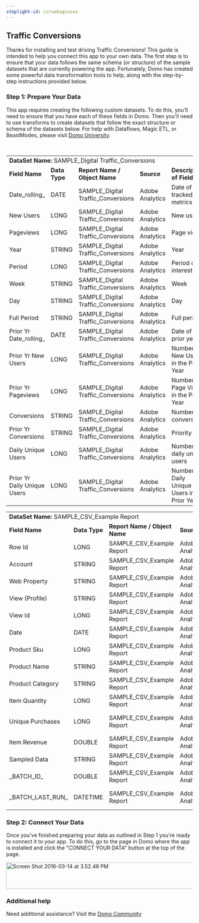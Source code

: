 ```yaml
---
stoplight-id: ccruakogssxxs
---
```


<div class="col-md-12 content-panel">
                <h2>Traffic Conversions</h2>
                <p></p><p>Thanks for installing and test driving <span id="title">Traffic Conversions</span>! This guide is intended to help you connect this app to your own data. The first step is to ensure that your data follows the same schema (or structure) of the sample datasets that are currently powering the app. Fortunately, Domo has created some powerful data transformation tools to help, along with the step-by-step instructions provided below.</p><div class="doc-row" id="Step%201:%20Identify%20Required%20Data%20Fields"><h3 class="doc-row-title">Step 1: Prepare Your Data</h3><div class="small-pad-bottom"><p>This app requires creating the following custom datasets. To do this, you'll need to ensure that you have each of these fields in Domo. Then you'll need to use transforms to create datasets that follow the exact structure or schema of the datasets below. For help with Dataflows, Magic ETL, or BeastModes, please visit <a href="https://university.domo.com/" target="_blank">Domo University</a>.</p></div>
                <br>
                <div id="custom-data-container"><table id="SAMPLE_Digital-Traffic_Conversions"><tbody><tr><td colspan="6"><strong>DataSet Name:</strong> <span class="value">SAMPLE_Digital Traffic_Conversions</span></td></tr><!--tr>    <td colspan="6"></td></tr--><tr><td><strong>Field Name</strong></td><td><strong>Data Type</strong></td><td><strong>Report Name / Object Name</strong></td><td><strong>Source </strong></td><td colspan="2"><strong>Description of Field</strong></td></tr><tr><td>Date_rolling_</td><td>DATE</td><td>SAMPLE_Digital Traffic_Conversions</td><td>Adobe Analytics </td><td colspan="2">Date of tracked metrics</td></tr><tr><td>New Users</td><td>LONG</td><td>SAMPLE_Digital Traffic_Conversions</td><td>Adobe Analytics </td><td colspan="2">New users</td></tr><tr><td>Pageviews</td><td>LONG</td><td>SAMPLE_Digital Traffic_Conversions</td><td>Adobe Analytics </td><td colspan="2">Page views</td></tr><tr><td>Year</td><td>STRING</td><td>SAMPLE_Digital Traffic_Conversions</td><td>Adobe Analytics </td><td colspan="2">Year</td></tr><tr><td>Period</td><td>LONG</td><td>SAMPLE_Digital Traffic_Conversions</td><td>Adobe Analytics </td><td colspan="2">Period of interest</td></tr><tr><td>Week</td><td>STRING</td><td>SAMPLE_Digital Traffic_Conversions</td><td>Adobe Analytics </td><td colspan="2">Week</td></tr><tr><td>Day</td><td>STRING</td><td>SAMPLE_Digital Traffic_Conversions</td><td>Adobe Analytics </td><td colspan="2">Day</td></tr><tr><td>Full Period</td><td>STRING</td><td>SAMPLE_Digital Traffic_Conversions</td><td>Adobe Analytics </td><td colspan="2">Full period</td></tr><tr><td>Prior Yr Date_rolling_</td><td>DATE</td><td>SAMPLE_Digital Traffic_Conversions</td><td>Adobe Analytics </td><td colspan="2">Date of prior year</td></tr><tr><td>Prior Yr New Users</td><td>LONG</td><td>SAMPLE_Digital Traffic_Conversions</td><td>Adobe Analytics </td><td colspan="2">Number of New Users in the Prior Year</td></tr><tr><td>Prior Yr Pageviews</td><td>LONG</td><td>SAMPLE_Digital Traffic_Conversions</td><td>Adobe Analytics </td><td colspan="2">Number of Page Views in the Prior Year</td></tr><tr><td>Conversions</td><td>STRING</td><td>SAMPLE_Digital Traffic_Conversions</td><td>Adobe Analytics </td><td colspan="2">Number of conversions</td></tr><tr><td>Prior Yr Conversions</td><td>STRING</td><td>SAMPLE_Digital Traffic_Conversions</td><td>Adobe Analytics </td><td colspan="2">Priority</td></tr><tr><td>Daily Unique Users</td><td>LONG</td><td>SAMPLE_Digital Traffic_Conversions</td><td>Adobe Analytics </td><td colspan="2">Number of daily unique users</td></tr><tr><td>Prior Yr Daily Unique Users</td><td>LONG</td><td>SAMPLE_Digital Traffic_Conversions</td><td>Adobe Analytics </td><td colspan="2">Number of Daily Unique Users in the Prior Year</td></tr></tbody></table><table id="SAMPLE_CSV_Example-Report"><tbody><tr><td colspan="6"><strong>DataSet Name:</strong> <span class="value">SAMPLE_CSV_Example Report</span></td></tr><!--tr>    <td colspan="6"></td></tr--><tr><td><strong>Field Name</strong></td><td><strong>Data Type</strong></td><td><strong>Report Name / Object Name</strong></td><td><strong>Source </strong></td><td colspan="2"><strong>Description of Field</strong></td></tr><tr><td>Row Id</td><td>LONG</td><td>SAMPLE_CSV_Example Report</td><td>Adobe Analytics </td><td colspan="2">Row ID</td></tr><tr><td>Account</td><td>STRING</td><td>SAMPLE_CSV_Example Report</td><td>Adobe Analytics </td><td colspan="2">Account</td></tr><tr><td>Web Property</td><td>STRING</td><td>SAMPLE_CSV_Example Report</td><td>Adobe Analytics </td><td colspan="2">Web property</td></tr><tr><td>View (Profile)</td><td>STRING</td><td>SAMPLE_CSV_Example Report</td><td>Adobe Analytics </td><td colspan="2">Profile view</td></tr><tr><td>View Id</td><td>LONG</td><td>SAMPLE_CSV_Example Report</td><td>Adobe Analytics </td><td colspan="2">View ID</td></tr><tr><td>Date</td><td>DATE</td><td>SAMPLE_CSV_Example Report</td><td>Adobe Analytics </td><td colspan="2">Date tracked</td></tr><tr><td>Product Sku</td><td>LONG</td><td>SAMPLE_CSV_Example Report</td><td>Adobe Analytics </td><td colspan="2">Name of product sku</td></tr><tr><td>Product Name</td><td>STRING</td><td>SAMPLE_CSV_Example Report</td><td>Adobe Analytics </td><td colspan="2">Product name</td></tr><tr><td>Product Category</td><td>STRING</td><td>SAMPLE_CSV_Example Report</td><td>Adobe Analytics </td><td colspan="2">Product category</td></tr><tr><td>Item Quantity</td><td>LONG</td><td>SAMPLE_CSV_Example Report</td><td>Adobe Analytics </td><td colspan="2">Number of items</td></tr><tr><td>Unique Purchases</td><td>LONG</td><td>SAMPLE_CSV_Example Report</td><td>Adobe Analytics </td><td colspan="2">Number of unique purchases</td></tr><tr><td>Item Revenue</td><td>DOUBLE</td><td>SAMPLE_CSV_Example Report</td><td>Adobe Analytics </td><td colspan="2">Item revenue</td></tr><tr><td>Sampled Data</td><td>STRING</td><td>SAMPLE_CSV_Example Report</td><td>Adobe Analytics </td><td colspan="2">Sampled data</td></tr><tr><td>_BATCH_ID_</td><td>DOUBLE</td><td>SAMPLE_CSV_Example Report</td><td>Adobe Analytics </td><td colspan="2">Batch ID number</td></tr><tr><td>_BATCH_LAST_RUN_</td><td>DATETIME</td><td>SAMPLE_CSV_Example Report</td><td>Adobe Analytics </td><td colspan="2">Time last batch was run</td></tr></tbody></table><div class="doc-row medium-pad-top">
                <h3 class="doc-row-title">Step 2: Connect Your Data</h3>
                <div class="small-pad-bottom">
                    <p>Once you've finished preparing your data as outlined in Step 1 you're ready to connect it to your app. To do this, go to the page in Domo where the app is installed and click the "CONNECT YOUR DATA" button at the top of the page.</p>
                    <p class="small-pad">
                    <img class="alignnone size-full wp-image-1207" src="https://s3.amazonaws.com/development.domo.com/wp-content/uploads/2016/03/14155707/Screen-Shot-2016-03-14-at-3.52.48-PM1.png" alt="Screen Shot 2016-03-14 at 3.52.48 PM" width="1158" height="71">
                    </p>
                    <div id="ooyalaplayer-IyYTc1MjE61NwLdtrxXvZuhH-dSGbWnR" class="ooyalaplayer"></div>
                    <script>
                        OO.ready(function() {
                            OO.Player.create("ooyalaplayer-IyYTc1MjE61NwLdtrxXvZuhH-dSGbWnR", "IyYTc1MjE61NwLdtrxXvZuhH-dSGbWnR", {
                                height: 380
                            });
                        });
                    </script>
                </div>
                <h3 class="doc-row-title">Additional help</h3>
                <div class="small-pad-bottom">
                    <p>Need additional assistance? Visit the <a href="https://dojo.domo.com">Domo Community</a></p>
                </div>
            </div></div></div><p></p>            </div>
